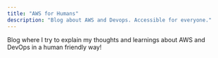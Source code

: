 ```yaml
---
title: "AWS for Humans"
description: "Blog about AWS and Devops. Accessible for everyone."
---
```


Blog where I try to explain my thoughts and learnings about AWS and
DevOps in a human friendly way!
